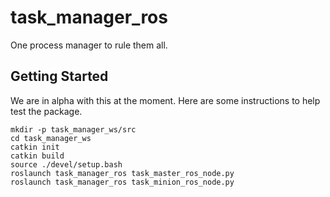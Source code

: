# task_manager_ros

One process manager to rule them all.

## Getting Started

We are in alpha with this at the moment.  Here are some instructions to help test the package.

```
mkdir -p task_manager_ws/src
cd task_manager_ws
catkin init
catkin build
source ./devel/setup.bash
roslaunch task_manager_ros task_master_ros_node.py
roslaunch task_manager_ros task_minion_ros_node.py
```